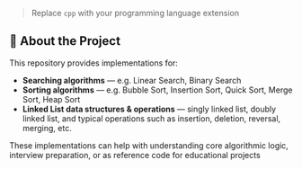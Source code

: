 > Replace `cpp` with your programming language extension 

## 🧠 About the Project

This repository provides implementations for:

- **Searching algorithms** — e.g. Linear Search, Binary Search  
- **Sorting algorithms** — e.g. Bubble Sort, Insertion Sort, Quick Sort, Merge Sort, Heap Sort  
- **Linked List data structures & operations** — singly linked list, doubly linked list, and typical operations such as insertion, deletion, reversal, merging, etc.

These implementations can help with understanding core algorithmic logic, interview preparation, or as reference code for educational projects



